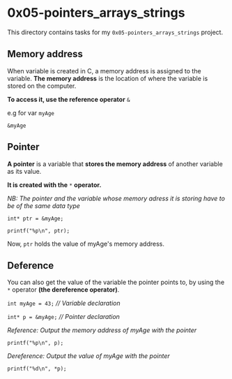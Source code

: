 # 0x05-pointers_arrays_strings

This directory contains tasks for my `0x05-pointers_arrays_strings` project.

## Memory address 

When variable is created in C, a memory address is assigned to the variable. **The memory address** is the location of where the variable is stored on the computer.

 **To access it, use the reference operator** `&`

 e.g for var `myAge`

`&myAge`

## Pointer

 **A pointer** is a variable that **stores the memory address** of another variable as its value.

**It is created with the** `*` **operator.**

*NB: The pointer and the variable whose memory adress it is storing have to be of the same data type*

`int* ptr = &myAge;`

`printf("%p\n", ptr);`

Now, `ptr` holds the value of myAge's memory address.

## Deference 

You can also get the value of the variable the pointer points to, by using the `*` operator **(the dereference operator)**. 


`int myAge = 43;`     *// Variable declaration*

`int* p = &myAge;`  *// Pointer declaration* 

*Reference: Output the memory address of myAge with the pointer* 

`printf("%p\n", p);`

*Dereference: Output the value of myAge with the pointer* 

`printf("%d\n", *p);`




